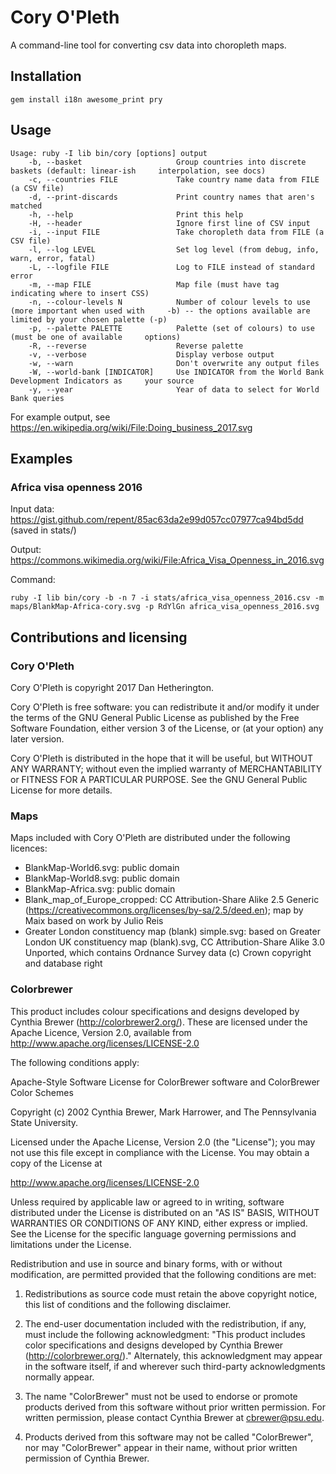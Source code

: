 # Cory O'Pleth

A command-line tool for converting csv data into choropleth maps.

## Installation

    gem install i18n awesome_print pry

## Usage

    Usage: ruby -I lib bin/cory [options] output
        -b, --basket                     Group countries into discrete baskets (default: linear-ish     interpolation, see docs)
        -c, --countries FILE             Take country name data from FILE (a CSV file)
        -d, --print-discards             Print country names that aren's matched
        -h, --help                       Print this help
        -H, --header                     Ignore first line of CSV input
        -i, --input FILE                 Take choropleth data from FILE (a CSV file)
        -l, --log LEVEL                  Set log level (from debug, info, warn, error, fatal)
        -L, --logfile FILE               Log to FILE instead of standard error
        -m, --map FILE                   Map file (must have tag indicating where to insert CSS)
        -n, --colour-levels N            Number of colour levels to use (more important when used with     -b) -- the options available are limited by your chosen palette (-p)
        -p, --palette PALETTE            Palette (set of colours) to use (must be one of available     options)
        -R, --reverse                    Reverse palette
        -v, --verbose                    Display verbose output
        -w, --warn                       Don't overwrite any output files
        -W, --world-bank [INDICATOR]     Use INDICATOR from the World Bank Development Indicators as     your source
        -y, --year                       Year of data to select for World Bank queries

For example output, see https://en.wikipedia.org/wiki/File:Doing_business_2017.svg

## Examples

### Africa visa openness 2016

Input data: https://gist.github.com/repent/85ac63da2e99d057cc07977ca94bd5dd (saved in stats/)

Output: https://commons.wikimedia.org/wiki/File:Africa_Visa_Openness_in_2016.svg

Command:

    ruby -I lib bin/cory -b -n 7 -i stats/africa_visa_openness_2016.csv -m maps/BlankMap-Africa-cory.svg -p RdYlGn africa_visa_openness_2016.svg

## Contributions and licensing

### Cory O'Pleth

Cory O'Pleth is copyright 2017 Dan Hetherington.

Cory O'Pleth is free software: you can redistribute it and/or modify it under the terms of the GNU General Public License as published by the Free Software Foundation, either version 3 of the License, or (at your option) any later version.

Cory O'Pleth is distributed in the hope that it will be useful, but WITHOUT ANY WARRANTY; without even the implied warranty of MERCHANTABILITY or FITNESS FOR A PARTICULAR PURPOSE.  See the GNU General Public License for more details.

### Maps

Maps included with Cory O'Pleth are distributed under the following licences:

 * BlankMap-World6.svg: public domain
 * BlankMap-World8.svg: public domain
 * BlankMap-Africa.svg: public domain
 * Blank_map_of_Europe_cropped: CC Attribution-Share Alike 2.5 Generic (https://creativecommons.org/licenses/by-sa/2.5/deed.en); map by Maix based on work by Julio Reis
 * Greater London constituency map (blank) simple.svg: based on Greater London UK constituency map (blank).svg, CC Attribution-Share Alike 3.0 Unported, which contains Ordnance Survey data (c) Crown copyright and database right

### Colorbrewer

This product includes colour specifications and designs developed by Cynthia Brewer (http://colorbrewer2.org/).  These are licensed under the Apache Licence, Version 2.0, available from
http://www.apache.org/licenses/LICENSE-2.0

The following conditions apply:

Apache-Style Software License for ColorBrewer software and ColorBrewer Color Schemes

Copyright (c) 2002 Cynthia Brewer, Mark Harrower, and The Pennsylvania State University.

Licensed under the Apache License, Version 2.0 (the "License"); you may not use this file except in compliance with the License. You may obtain a copy of the License at

http://www.apache.org/licenses/LICENSE-2.0

Unless required by applicable law or agreed to in writing, software distributed under the License is distributed on an "AS IS" BASIS, WITHOUT WARRANTIES OR CONDITIONS OF ANY KIND, either express or implied. See the License for the specific language governing permissions and limitations under the License.

Redistribution and use in source and binary forms, with or without modification, are permitted provided that the following conditions are met:

1. Redistributions as source code must retain the above copyright notice, this list of conditions and the following disclaimer.

2. The end-user documentation included with the redistribution, if any, must include the following acknowledgment: "This product includes color specifications and designs developed by Cynthia Brewer (http://colorbrewer.org/)." Alternately, this acknowledgment may appear in the software itself, if and wherever such third-party acknowledgments normally appear.

4. The name "ColorBrewer" must not be used to endorse or promote products derived from this software without prior written permission. For written permission, please contact Cynthia Brewer at cbrewer@psu.edu.

5. Products derived from this software may not be called "ColorBrewer", nor may "ColorBrewer" appear in their name, without prior written permission of Cynthia Brewer.